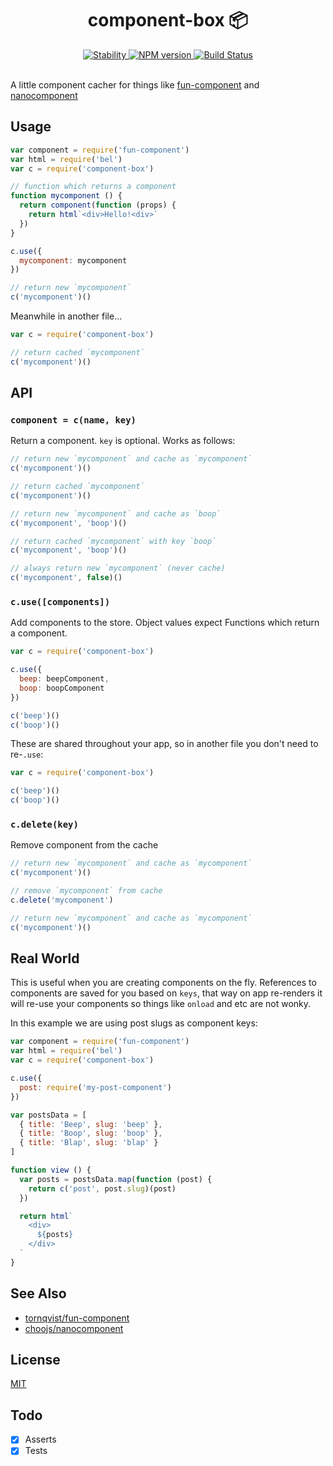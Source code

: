 <h1 align="center">component-box 📦</h1>

<div align="center">
  <a href="https://nodejs.org/api/documentation.html#documentation_stability_index">
    <img src="https://img.shields.io/badge/stability-experimental-orange.svg?style=flat-square" alt="Stability" />
  </a>
   <a href="https://www.npmjs.com/package/component-box">
    <img src="https://img.shields.io/npm/v/component-box.svg?style=flat-square" alt="NPM version" />
  </a>
  <a href="https://travis-ci.org/jongacnik/component-box">
    <img src="https://img.shields.io/travis/jongacnik/component-box/master.svg?style=flat-square"
      alt="Build Status" />
  </a>
</div>

<br />

A little component cacher for things like [fun-component](https://github.com/tornqvist/fun-component) and [nanocomponent](https://github.com/choojs/nanocomponent)

## Usage

```js
var component = require('fun-component')
var html = require('bel')
var c = require('component-box')

// function which returns a component
function mycomponent () {
  return component(function (props) {
    return html`<div>Hello!<div>`
  })
}

c.use({
  mycomponent: mycomponent
})

// return new `mycomponent`
c('mycomponent')()
```

Meanwhile in another file...

```js
var c = require('component-box')

// return cached `mycomponent`
c('mycomponent')()
```

## API

### `component = c(name, key)`

Return a component. `key` is optional. Works as follows:

```js
// return new `mycomponent` and cache as `mycomponent`
c('mycomponent')()

// return cached `mycomponent`
c('mycomponent')()

// return new `mycomponent` and cache as `boop`
c('mycomponent', 'boop')()

// return cached `mycomponent` with key `boop`
c('mycomponent', 'boop')()

// always return new `mycomponent` (never cache)
c('mycomponent', false)()
```

### `c.use([components])`

Add components to the store. Object values expect Functions which return a component.

```js
var c = require('component-box')

c.use({
  beep: beepComponent,
  boop: boopComponent
})

c('beep')()
c('boop')()
```

 These are shared throughout your app, so in another file you don't need to re-`.use`:

```js
var c = require('component-box')

c('beep')()
c('boop')()
```

### `c.delete(key)`

Remove component from the cache

```js
// return new `mycomponent` and cache as `mycomponent`
c('mycomponent')()

// remove `mycomponent` from cache
c.delete('mycomponent')

// return new `mycomponent` and cache as `mycomponent`
c('mycomponent')()
```


## Real World

This is useful when you are creating components on the fly. References to components are saved for you based on `keys`, that way on app re-renders it will re-use your components so things like `onload` and etc are not wonky. 

In this example we are using post slugs as component keys:

```js
var component = require('fun-component')
var html = require('bel')
var c = require('component-box')

c.use({
  post: require('my-post-component')
})

var postsData = [
  { title: 'Beep', slug: 'beep' },
  { title: 'Boop', slug: 'boop' },
  { title: 'Blap', slug: 'blap' }
]

function view () {
  var posts = postsData.map(function (post) {
    return c('post', post.slug)(post)
  })

  return html`
    <div>
      ${posts}
    </div>
  `
}

```

## See Also

- [tornqvist/fun-component](https://github.com/tornqvist/fun-component)
- [choojs/nanocomponent](https://github.com/choojs/nanocomponent)

## License

[MIT](https://tldrlegal.com/license/mit-license)

## Todo

- [x] Asserts
- [x] Tests
